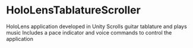 # HoloLensTablatureScroller

HoloLens application developed in Unity
Scrolls guitar tablature and plays music 
Includes a pace indicator and voice commands to control the application
